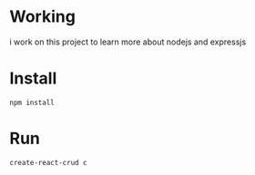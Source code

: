 # Working

i work on this project to learn more about nodejs and expressjs

# Install
    npm install

# Run
    create-react-crud c
    


